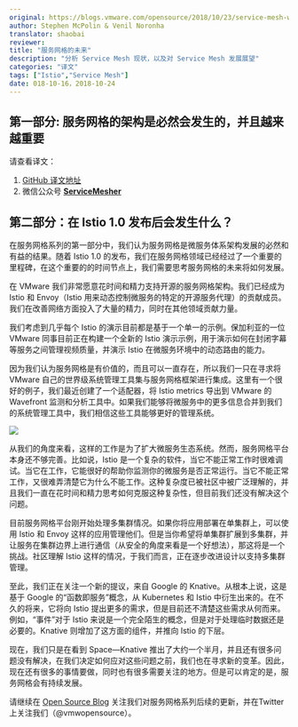 ```yaml
---
original: https://blogs.vmware.com/opensource/2018/10/23/service-mesh-whats-next
author: Stephen McPolin & Venil Noronha
translator: shaobai
reviewer: 
title: "服务网格的未来"
description: "分析 Service Mesh 现状，以及对 Service Mesh 发展展望"
categories: "译文"
tags: ["Istio","Service Mesh"]
date: 018-10-16，2018-10-24
---
```


## 第一部分: 服务网格的架构是必然会发生的，并且越来越重要

请查看译文：
1. [GitHub 译文地址](https://github.com/servicemesher/trans/blob/master/201810/the-future-of-service-mesh-part-ones-ervice-mesh-architectures-inevitable.md)
2. 微信公众号 [**ServiceMesher**](https://mp.weixin.qq.com/s/sZlGF10Hppd2zRsbJVz8sw)

## 第二部分：在 Istio 1.0 发布后会发生什么？

在服务网格系列的第一部分中，我们认为服务网格是微服务体系架构发展的必然和有益的结果。随着 Istio 1.0 的发布，我们在服务网格领域已经经过了一个重要的里程碑，在这个重要的的时间节点上，我们需要思考服务网格的未来将如何发展。

在 VMware 我们非常愿意花时间和精力支持开源的服务网格架构。我们已经成为 Istio 和 Envoy（Istio 用来动态控制微服务的特定的开源服务代理）的贡献成员。我们在改善网络方面投入了大量的精力，同时在其他领域贡献力量。

我们考虑到几乎每个 Istio 的演示目前都是基于一个单一的示例。保加利亚的一位 VMware 同事目前正在构建一个全新的 Istio 演示示例，用于演示如何在封闭字幕等服务之间管理视频质量，并演示 Istio 在微服务环境中的动态路由的能力。

因为我们认为服务网格是有价值的，而且可以一直存在，所以我们一只在寻求将 VMware 自己的世界级系统管理工具集与服务网格框架进行集成。这里有一个很好的例子，我们最近创建了一个适配器，将 Istio metrics 导出到 VMware 的 Wavefront 监测和分析工具中。如果我们能够将微服务中的更多信息合并到我们的系统管理工具中，我们相信这些工具能够更好的管理系统。

![](https://ws2.sinaimg.cn/large/006tNbRwgy1fwp4etrgwvj30sg0iz782.jpg)

从我们的角度来看，这样的工作是为了扩大微服务生态系统。然而，服务网格平台本身还不够完善。比如说，Istio 是一个复杂的软件，当它不能正常工作时很难调试。当它在工作，它能很好的帮助你监测你的微服务是否正常运行。当它不能正常工作，又很难弄清楚它为什么不能工作。这种复杂度已被社区中被广泛理解的，并且我们一直在花时间和精力思考如何克服这种复杂性，但目前我们还没有解决这个问题。

目前服务网格平台刚开始处理多集群情况。如果你将应用部署在单集群上，可以使用 Istio 和 Envoy 这样的应用管理他们。但是当你希望将单集群扩展到多集群，并让服务在集群边界上进行通信（从安全的角度来看是一个好想法），那这将是一个挑战。社区理解 Istio 这样的情况，于我们而言，正在逐步改进设计以支持多集群管理。

至此，我们正在关注一个新的提议，来自 Google 的 Knative。从根本上说，这是基于 Google 的“函数即服务”概念，从 Kubernetes 和 Istio 中衍生出来的。在不久的将来，它将向 Istio 提出更多的需求，但是目前还不清楚这些需求从何而来。例如，“事件”对于 Istio 来说是一个完全陌生的概念，但是对于处理临时数据还是必要的。Knative 则增加了这方面的组件，并推向 Istio 的下层。

现在，我们只是在看到 Space—Knative 推出了大约一个半月，并且还有很多问题没有解决，在我们决定如何应对这些问题之前，我们也在寻求新的变革。因此，现在还有很多的事情要做，同时也有很多需要关注的地方。但是可以肯定的是，服务网格会有持续发展。

请继续在 [Open Source Blog](https://blogs.vmware.com/opensource/) 关注我们对服务网格系列后续的更新，并在Twitter上关注我们（@vmwopensource）。